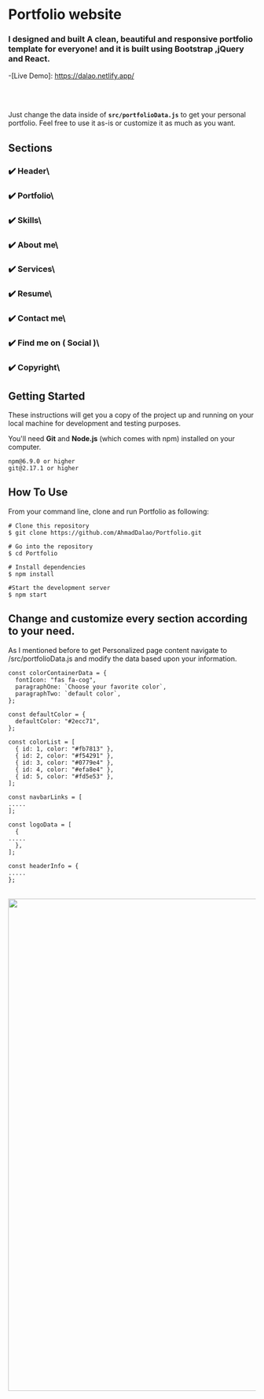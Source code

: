 # Portfolio website

### I designed and built A clean, beautiful and responsive portfolio template for everyone! and it is built using Bootstrap ,jQuery and React.


-[Live Demo]: https://dalao.netlify.app/

<br>
<br>

Just change the data inside of **`src/portfolioData.js`** to get your personal portfolio. Feel free to use it as-is or customize it as much as you want.

## Sections

### ✔️ Header\
### ✔️ Portfolio\
### ✔️ Skills\
### ✔️ About me\
### ✔️ Services\
### ✔️ Resume\
### ✔️ Contact me\
### ✔️ Find me on ( Social )\
### ✔️ Copyright\


## Getting Started

These instructions will get you a copy of the project up and running on your local machine for development and testing purposes.

You'll need **Git** and **Node.js** (which comes with npm) installed on your computer.

```node@v10.16.0 or higher
npm@6.9.0 or higher
git@2.17.1 or higher
```

## How To Use

From your command line, clone and run Portfolio as following:

```
# Clone this repository
$ git clone https://github.com/AhmadDalao/Portfolio.git

# Go into the repository
$ cd Portfolio

# Install dependencies
$ npm install

#Start the development server
$ npm start
```


## Change and customize every section according to your need.

As I mentioned before to get Personalized page content navigate to /src/portfolioData.js and modify the data  based upon your information.

```
const colorContainerData = {
  fontIcon: "fas fa-cog",
  paragraphOne: `Choose your favorite color`,
  paragraphTwo: `default color`,
};

const defaultColor = {
  defaultColor: "#2ecc71",
};

const colorList = [
  { id: 1, color: "#fb7813" },
  { id: 2, color: "#f54291" },
  { id: 3, color: "#0779e4" },
  { id: 4, color: "#efa8e4" },
  { id: 5, color: "#fd5e53" },
];

const navbarLinks = [
.....
];

const logoData = [
  {
.....
  },
];

const headerInfo = {
.....
};

```


<br>
    <img src="https://raw.githubusercontent.com/AhmadDalao/Portfolio/master/src/images/page.jpg"  width="1000"/>
<br>



